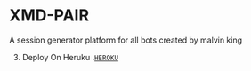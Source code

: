 # XMD-PAIR
A session generator platform for all bots created by malvin king

3. Deploy On Heruku .[`HEROKU`](https://dashboard.heroku.com/new-app?template=https://github.com/eliakim/Ttpair)
